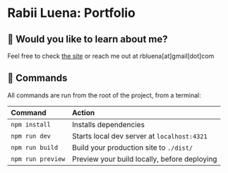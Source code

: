 # Rabii Luena: Portfolio

## 👀 Would you like to learn about me?

Feel free to check [the site](https://rbluena.vercel.app) or reach me out at rbluena[at]gmail[dot]com

## 🧞 Commands

All commands are run from the root of the project, from a terminal:

| Command                   | Action                                           |
| :------------------------ | :----------------------------------------------- |
| `npm install`             | Installs dependencies                            |
| `npm run dev`             | Starts local dev server at `localhost:4321`      |
| `npm run build`           | Build your production site to `./dist/`          |
| `npm run preview`         | Preview your build locally, before deploying     |
